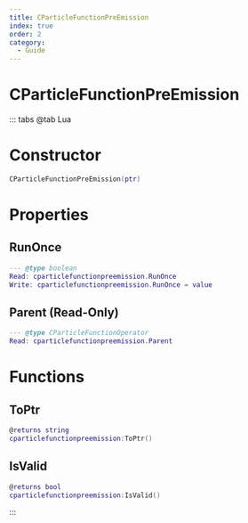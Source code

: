 ```yaml
---
title: CParticleFunctionPreEmission
index: true
order: 2
category:
  - Guide
---
```


# CParticleFunctionPreEmission

::: tabs
@tab Lua
# Constructor
```lua
CParticleFunctionPreEmission(ptr)
```
# Properties
## RunOnce 
```lua
--- @type boolean
Read: cparticlefunctionpreemission.RunOnce
Write: cparticlefunctionpreemission.RunOnce = value
```
## Parent (Read-Only)
```lua
--- @type CParticleFunctionOperator
Read: cparticlefunctionpreemission.Parent
```
# Functions
## ToPtr
```lua
@returns string
cparticlefunctionpreemission:ToPtr()
```
## IsValid
```lua
@returns bool
cparticlefunctionpreemission:IsValid()
```

:::